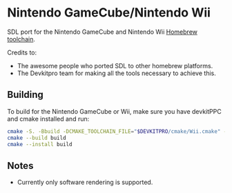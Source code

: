 # Nintendo GameCube/Nintendo Wii

SDL port for the Nintendo GameCube and Nintendo Wii [Homebrew toolchain](https://devkitpro.org/).

Credits to:

-   The awesome people who ported SDL to other homebrew platforms.
-   The Devkitpro team for making all the tools necessary to achieve this.

## Building

To build for the Nintendo GameCube or Wii, make sure you have devkitPPC and cmake installed and run:

```bash
cmake -S. -Bbuild -DCMAKE_TOOLCHAIN_FILE="$DEVKITPRO/cmake/Wii.cmake" -DCMAKE_BUILD_TYPE=Release
cmake --build build
cmake --install build
```

## Notes

-   Currently only software rendering is supported.
